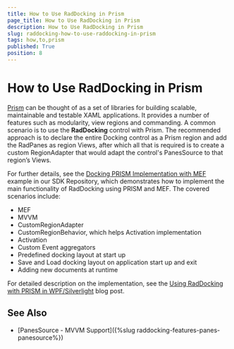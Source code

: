 ```yaml
---
title: How to Use RadDocking in Prism
page_title: How to Use RadDocking in Prism
description: How to Use RadDocking in Prism
slug: raddocking-how-to-use-raddocking-in-prism
tags: how,to,prism
published: True
position: 8
---
```


# How to Use RadDocking in Prism

[Prism](https://github.com/PrismLibrary) can be thought of as a set of libraries for building scalable, maintainable and testable XAML applications. It provides a number of features such as modularity, view regions and commanding. A common scenario is to use the __RadDocking__ control with Prism. The recommended approach is to declare the entire Docking control as a Prism region and add the RadPanes as region Views, after which all that is required is to create a custom RegionAdapter that would adapt the control's PanesSource to that region’s Views.

For further details, see the [Docking PRISM Implementation with MEF](https://github.com/telerik/xaml-sdk/tree/master/Docking/ShellPrism) example in our SDK Repository, which demonstrates how to implement the main functionality of RadDocking using PRISM and MEF. The covered scenarios include:

 * MEF
 * MVVM
 * CustomRegionAdapter
 * CustomRegionBehavior, which helps Activation implementation
 * Activation
 * Custom Event aggregators
 * Predefined docking layout at start up
 * Save and Load docking layout on application start up and exit
 * Adding new documents at runtime

For detailed description on the implementation, see the [Using RadDocking with PRISM in WPF/Silverlight](http://www.telerik.com/blogs/using-raddocking-with-prism-in-wpf-silverlight) blog post.

## See Also

 * [PanesSource - MVVM Support]({%slug raddocking-features-panes-panesource%})
